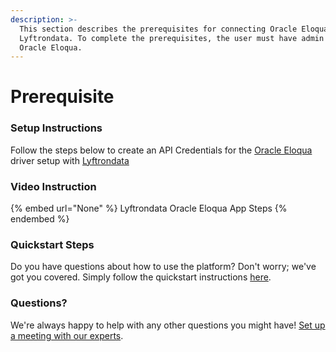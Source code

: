 ```yaml
---
description: >-
  This section describes the prerequisites for connecting Oracle Eloqua to
  Lyftrondata. To complete the prerequisites, the user must have admin access to
  Oracle Eloqua.
---
```


# Prerequisite

<mark style="color:blue;"></mark>

### Setup Instructions

Follow the steps below to create an API Credentials for the [Oracle Eloqua](None) driver setup with [Lyftrondata](https://www.lyftrondata.com)

### Video Instruction

{% embed url="None" %}
Lyftrondata Oracle Eloqua App Steps
{% endembed %}

### Quickstart Steps

Do you have questions about how to use the platform? Don't worry; we've got you covered. Simply follow the quickstart instructions [here](README.md).

### Questions? <a href="#questions" id="questions"></a>

We're always happy to help with any other questions you might have! [Set up a meeting with our experts](https://www.lyftrondata.com/book-a-meeting/).

